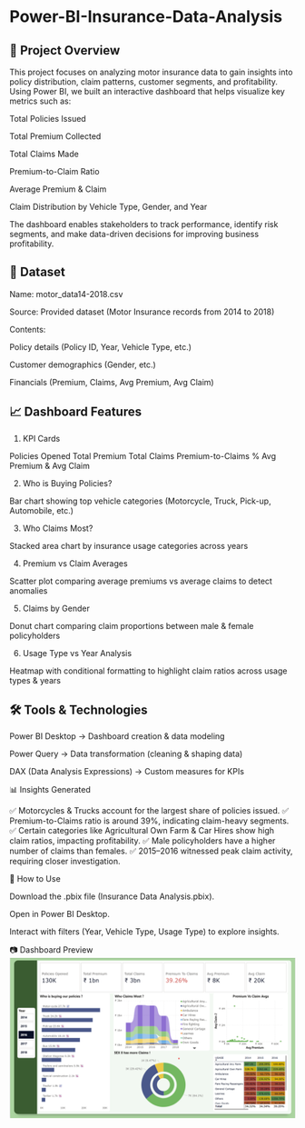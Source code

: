 # Power-BI-Insurance-Data-Analysis

## 📌 Project Overview

This project focuses on analyzing motor insurance data to gain insights into policy distribution, claim patterns, customer segments, and profitability. Using Power BI, we built an interactive dashboard that helps visualize key metrics such as:

Total Policies Issued

Total Premium Collected

Total Claims Made

Premium-to-Claim Ratio

Average Premium & Claim

Claim Distribution by Vehicle Type, Gender, and Year

The dashboard enables stakeholders to track performance, identify risk segments, and make data-driven decisions for improving business profitability.

## 📂 Dataset

Name: motor_data14-2018.csv

Source: Provided dataset (Motor Insurance records from 2014 to 2018)

Contents:

Policy details (Policy ID, Year, Vehicle Type, etc.)

Customer demographics (Gender, etc.)

Financials (Premium, Claims, Avg Premium, Avg Claim)

## 📈 Dashboard Features
1. KPI Cards

  Policies Opened
  Total Premium
  Total Claims
  Premium-to-Claims %
  Avg Premium & Avg Claim

2. Who is Buying Policies?

  Bar chart showing top vehicle categories (Motorcycle, Truck, Pick-up, Automobile, etc.)

3. Who Claims Most?

  Stacked area chart by insurance usage categories across years

4. Premium vs Claim Averages

  Scatter plot comparing average premiums vs average claims to detect anomalies

5. Claims by Gender

  Donut chart comparing claim proportions between male & female policyholders

6. Usage Type vs Year Analysis

  Heatmap with conditional formatting to highlight claim ratios across usage types & years

## 🛠️ Tools & Technologies

Power BI Desktop → Dashboard creation & data modeling

Power Query → Data transformation (cleaning & shaping data)

DAX (Data Analysis Expressions) → Custom measures for KPIs

📊 Insights Generated

✅ Motorcycles & Trucks account for the largest share of policies issued.
✅ Premium-to-Claims ratio is around 39%, indicating claim-heavy segments.
✅ Certain categories like Agricultural Own Farm & Car Hires show high claim ratios, impacting profitability.
✅ Male policyholders have a higher number of claims than females.
✅ 2015–2016 witnessed peak claim activity, requiring closer investigation.

🚀 How to Use

Download the .pbix file (Insurance Data Analysis.pbix).

Open in Power BI Desktop.

Interact with filters (Year, Vehicle Type, Usage Type) to explore insights.


📷 Dashboard Preview
![Insurance Dashboard](Insurance%20Data%20Analysis.png)



